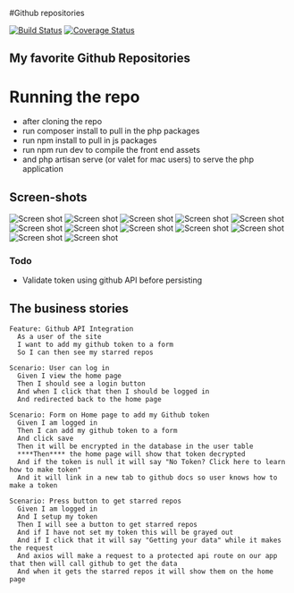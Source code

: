 #Github repositories

[![Build Status](https://travis-ci.org/krmroland/interview_foundation.svg?branch=master)](https://travis-ci.org/krmroland/interview_foundation)
<a href='https://coveralls.io/github/krmroland/interview_foundation?branch=master'><img src='https://coveralls.io/repos/github/krmroland/interview_foundation/badge.svg?branch=master&github' alt='Coverage Status' /></a>

## My favorite Github Repositories
# Running the repo
- after cloning the repo 
- run composer install to pull in the php packages
- run npm install to pull in js packages
- run npm run dev to compile the front end assets
- and php artisan serve (or valet for mac users) to serve the php application
## Screen-shots

![Screen shot](docs/screenshots/login.png)
![Screen shot](docs/screenshots/login-error.png)
![Screen shot](docs/screenshots/registration.png)
![Screen shot](docs/screenshots/dashboard.png)
![Screen shot](docs/screenshots/token-1.png)
![Screen shot](docs/screenshots/token-2.png)
![Screen shot](docs/screenshots/token-3.png)
![Screen shot](docs/screenshots/token-4.png)
![Screen shot](docs/screenshots/token-5.png)
![Screen shot](docs/screenshots/dashboard-fetching.png)
![Screen shot](docs/screenshots/dashboard-successful-fetch.png)
![Screen shot](docs/screenshots/dashboard-error-fetch.png)

### Todo

- Validate token using github API before persisting

## The business stories

```
Feature: Github API Integration
  As a user of the site
  I want to add my github token to a form
  So I can then see my starred repos

Scenario: User can log in
  Given I view the home page
  Then I should see a login button
  And when I click that then I should be logged in
  And redirected back to the home page

Scenario: Form on Home page to add my Github token
  Given I am logged in
  Then I can add my github token to a form
  And click save
  Then it will be encrypted in the database in the user table
  ****Then**** the home page will show that token decrypted
  And if the token is null it will say "No Token? Click here to learn how to make token"
  And it will link in a new tab to github docs so user knows how to make a token

Scenario: Press button to get starred repos
  Given I am logged in
  And I setup my token
  Then I will see a button to get starred repos
  And if I have not set my token this will be grayed out
  And if I click that it will say "Getting your data" while it makes the request
  And axios will make a request to a protected api route on our app that then will call github to get the data
  And when it gets the starred repos it will show them on the home page
```
